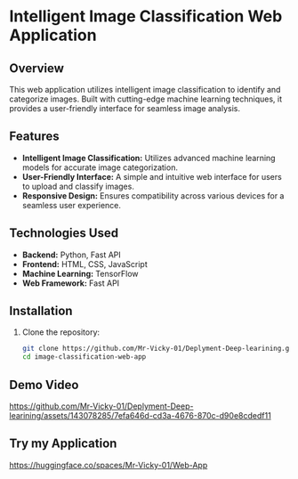 # Intelligent Image Classification Web Application

## Overview

This web application utilizes intelligent image classification to identify and categorize images. Built with cutting-edge machine learning techniques, it provides a user-friendly interface for seamless image analysis.

## Features

- **Intelligent Image Classification:** Utilizes advanced machine learning models for accurate image categorization.
- **User-Friendly Interface:** A simple and intuitive web interface for users to upload and classify images.
- **Responsive Design:** Ensures compatibility across various devices for a seamless user experience.

## Technologies Used

- **Backend:** Python, Fast API
- **Frontend:** HTML, CSS, JavaScript
- **Machine Learning:** TensorFlow
- **Web Framework:** Fast API

## Installation

1. Clone the repository:

   ```bash
   git clone https://github.com/Mr-Vicky-01/Deplyment-Deep-learining.git
   cd image-classification-web-app


## Demo Video

https://github.com/Mr-Vicky-01/Deplyment-Deep-learining/assets/143078285/7efa646d-cd3a-4676-870c-d90e8cdedf11

## Try my Application

https://huggingface.co/spaces/Mr-Vicky-01/Web-App

